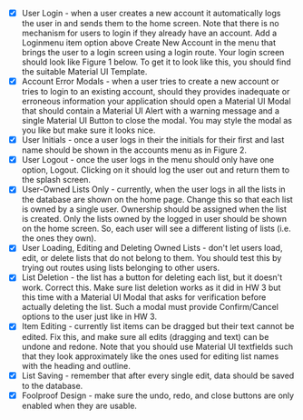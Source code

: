 - [x] User Login - when a user creates a new account it automatically logs the user in and sends them to the home screen. Note that there is no mechanism for users to login if they already have an account. Add a Loginmenu item option above Create New Account in the menu that brings the user to a login screen using a login route. Your login screen should look like Figure 1 below. To get it to look like this, you should find the suitable Material UI Template.
- [x] Account Error Modals - when a user tries to create a new account or tries to login to an existing account, should they provides inadequate or erroneous information your application should open a Material UI Modal that should contain a Material UI Alert with a warning message and a single Material UI Button to close the modal. You may style the modal as you like but make sure it looks nice.
- [x] User Initials - once a user logs in their the initials for their first and last name should be shown in the accounts menu as in Figure 2.
- [x] User Logout - once the user logs in the menu should only have one option, Logout. Clicking on it should log the user out and return them to the splash screen.
- [x] User-Owned Lists Only - currently, when the user logs in all the lists in the database are shown on the home page. Change this so that each list is owned by a single user. Ownership should be assigned when the list is created. Only the lists owned by the logged in user should be shown on the home screen. So, each user will see a different listing of lists (i.e. the ones they own).
- [x] User Loading, Editing and Deleting Owned Lists - don't let users load, edit, or delete lists that do not belong to them. You should test this by trying out routes using lists belonging to other users.
- [x] List Deletion - the list has a button for deleting each list, but it doesn't work. Correct this. Make sure list deletion works as it did in HW 3 but this time with a Material UI Modal that asks for verification before actually deleting the list. Such a modal must provide Confirm/Cancel options to the user just like in HW 3.
- [x] Item Editing - currently list items can be dragged but their text cannot be edited. Fix this, and make sure all edits (dragging and text) can be undone and redone. Note that you should use Material UI textfields such that they look approximately like the ones used for editing list names with the heading and outline.
- [x] List Saving - remember that after every single edit, data should be saved to the database.
- [x] Foolproof Design - make sure the undo, redo, and close buttons are only enabled when they are usable.